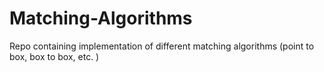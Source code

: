 # Matching-Algorithms
Repo containing implementation of different matching algorithms (point to box, box to box, etc. )
